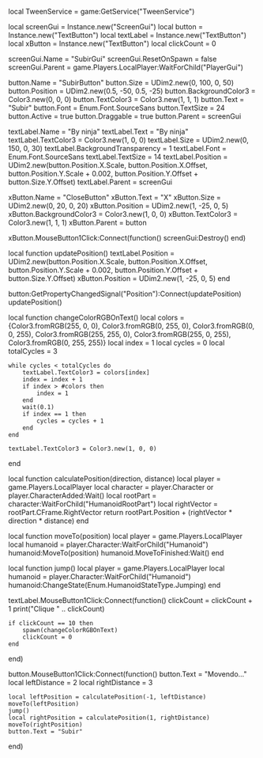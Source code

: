 local TweenService = game:GetService("TweenService")

local screenGui = Instance.new("ScreenGui")
local button = Instance.new("TextButton")
local textLabel = Instance.new("TextButton")
local xButton = Instance.new("TextButton")
local clickCount = 0

screenGui.Name = "SubirGui"
screenGui.ResetOnSpawn = false
screenGui.Parent = game.Players.LocalPlayer:WaitForChild("PlayerGui")

button.Name = "SubirButton"
button.Size = UDim2.new(0, 100, 0, 50)
button.Position = UDim2.new(0.5, -50, 0.5, -25)
button.BackgroundColor3 = Color3.new(0, 0, 0)
button.TextColor3 = Color3.new(1, 1, 1)
button.Text = "Subir"
button.Font = Enum.Font.SourceSans
button.TextSize = 24
button.Active = true
button.Draggable = true
button.Parent = screenGui

textLabel.Name = "By ninja"
textLabel.Text = "By ninja"
textLabel.TextColor3 = Color3.new(1, 0, 0)
textLabel.Size = UDim2.new(0, 150, 0, 30)
textLabel.BackgroundTransparency = 1
textLabel.Font = Enum.Font.SourceSans
textLabel.TextSize = 14
textLabel.Position = UDim2.new(button.Position.X.Scale, button.Position.X.Offset, button.Position.Y.Scale + 0.002, button.Position.Y.Offset + button.Size.Y.Offset)
textLabel.Parent = screenGui

xButton.Name = "CloseButton"
xButton.Text = "X"
xButton.Size = UDim2.new(0, 20, 0, 20)
xButton.Position = UDim2.new(1, -25, 0, 5)
xButton.BackgroundColor3 = Color3.new(1, 0, 0)
xButton.TextColor3 = Color3.new(1, 1, 1)
xButton.Parent = button

xButton.MouseButton1Click:Connect(function()
    screenGui:Destroy()
end)

local function updatePosition()
    textLabel.Position = UDim2.new(button.Position.X.Scale, button.Position.X.Offset, button.Position.Y.Scale + 0.002, button.Position.Y.Offset + button.Size.Y.Offset)
    xButton.Position = UDim2.new(1, -25, 0, 5)
end

button:GetPropertyChangedSignal("Position"):Connect(updatePosition)
updatePosition()

local function changeColorRGBOnText()
    local colors = {Color3.fromRGB(255, 0, 0), Color3.fromRGB(0, 255, 0), Color3.fromRGB(0, 0, 255), Color3.fromRGB(255, 255, 0), Color3.fromRGB(255, 0, 255), Color3.fromRGB(0, 255, 255)}
    local index = 1
    local cycles = 0
    local totalCycles = 3

    while cycles < totalCycles do
        textLabel.TextColor3 = colors[index]
        index = index + 1
        if index > #colors then
            index = 1
        end
        wait(0.1)
        if index == 1 then
            cycles = cycles + 1
        end
    end

    textLabel.TextColor3 = Color3.new(1, 0, 0)
end

local function calculatePosition(direction, distance)
    local player = game.Players.LocalPlayer
    local character = player.Character or player.CharacterAdded:Wait()
    local rootPart = character:WaitForChild("HumanoidRootPart")
    local rightVector = rootPart.CFrame.RightVector
    return rootPart.Position + (rightVector * direction * distance)
end

local function moveTo(position)
    local player = game.Players.LocalPlayer
    local humanoid = player.Character:WaitForChild("Humanoid")
    humanoid:MoveTo(position)
    humanoid.MoveToFinished:Wait()
end

local function jump()
    local player = game.Players.LocalPlayer
    local humanoid = player.Character:WaitForChild("Humanoid")
    humanoid:ChangeState(Enum.HumanoidStateType.Jumping)
end

textLabel.MouseButton1Click:Connect(function()
    clickCount = clickCount + 1
    print("Clique " .. clickCount)

    if clickCount == 10 then
        spawn(changeColorRGBOnText)
        clickCount = 0
    end
end)

button.MouseButton1Click:Connect(function()
    button.Text = "Movendo..."
    local leftDistance = 2
    local rightDistance = 3

    local leftPosition = calculatePosition(-1, leftDistance)
    moveTo(leftPosition)
    jump()
    local rightPosition = calculatePosition(1, rightDistance)
    moveTo(rightPosition)
    button.Text = "Subir"
end)
